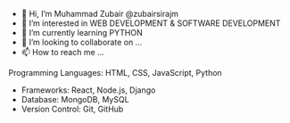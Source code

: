 - 👋 Hi, I’m Muhammad Zubair @zubairsirajm
- 👀 I’m interested in WEB DEVELOPMENT & SOFTWARE DEVELOPMENT
- 🌱 I’m currently learning PYTHON
- 💞️ I’m looking to collaborate on ...
- 📫 How to reach me ...

<!---
zubairsirajm/zubairsirajm is a ✨ special ✨ repository because its `README.md` (this file) appears on your GitHub profile.
You can click the Preview link to take a look at your changes.
--->
Programming Languages: HTML, CSS, JavaScript, Python
- Frameworks: React, Node.js, Django
- Database: MongoDB, MySQL
- Version Control: Git, GitHub
